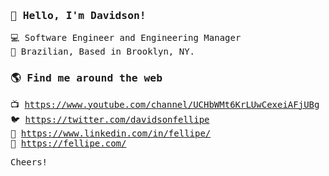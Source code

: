 
<samp>

### 👋 Hello, I'm Davidson!

💻 Software Engineer and Engineering Manager<br>
🏡 Brazilian, Based in Brooklyn, NY. 

### 🌎 Find me around the web

📺 https://www.youtube.com/channel/UCHbWMt6KrLUwCexeiAFjUBg <br>
🐦 https://twitter.com/davidsonfellipe <br>
💼 https://www.linkedin.com/in/fellipe/ <br>
🚀 https://fellipe.com/ <br>

Cheers!

</samp>
